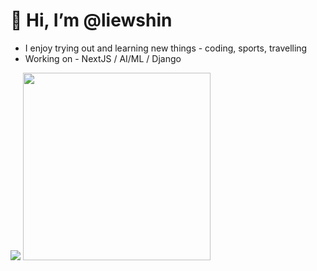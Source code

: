 # 👋 Hi, I’m @liewshin

- I enjoy trying out and learning new things - coding, sports, travelling
- Working on - NextJS / AI/ML / Django

<img src="https://skillicons.dev/icons?i=typescript,python,react,django" />
<img src="https://media.giphy.com/media/v1.Y2lkPTc5MGI3NjExNngwbmdxNjc3NTI3aGQ1Y2MyNzR2dmtpcnpwYTN4Z2psdWo2bmE0ZCZlcD12MV9pbnRlcm5hbF9naWZfYnlfaWQmY3Q9Zw/y93slPbDMdeXJQONHa/giphy.gif" width="300" height="300">
